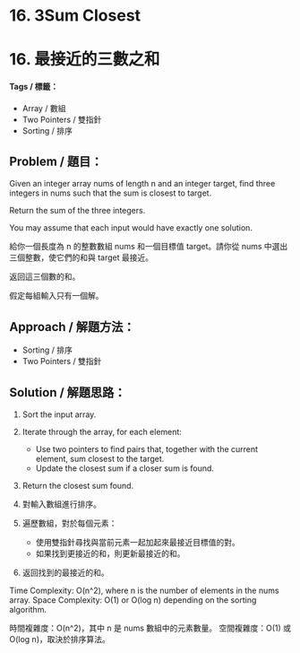 # 16. 3Sum Closest
# 16. 最接近的三數之和

#### Tags / 標籤：
- Array / 數組
- Two Pointers / 雙指針
- Sorting / 排序

## Problem / 題目：
Given an integer array nums of length n and an integer target, find three integers in nums such that the sum is closest to target.

Return the sum of the three integers.

You may assume that each input would have exactly one solution.

給你一個長度為 n 的整數數組 nums 和一個目標值 target。請你從 nums 中選出三個整數，使它們的和與 target 最接近。

返回這三個數的和。

假定每組輸入只有一個解。

## Approach / 解題方法：
- Sorting / 排序
- Two Pointers / 雙指針

## Solution / 解題思路： 
1. Sort the input array.
2. Iterate through the array, for each element:
   - Use two pointers to find pairs that, together with the current element, sum closest to the target.
   - Update the closest sum if a closer sum is found.
3. Return the closest sum found.

1. 對輸入數組進行排序。
2. 遍歷數組，對於每個元素：
   - 使用雙指針尋找與當前元素一起加起來最接近目標值的對。
   - 如果找到更接近的和，則更新最接近的和。
3. 返回找到的最接近的和。

Time Complexity: O(n^2), where n is the number of elements in the nums array.
Space Complexity: O(1) or O(log n) depending on the sorting algorithm.

時間複雜度：O(n^2)，其中 n 是 nums 數組中的元素數量。
空間複雜度：O(1) 或 O(log n)，取決於排序算法。